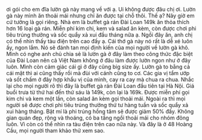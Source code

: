 ơi gói cho em đĩa lườn gà này mang về với ạ. Ui không được đâu chị ơi. Lườn gà này mình ăn thoải mái nhưng chỉ ăn được tại chỗ thôi. Thế ạ? Nãy giờ em cứ tưởng là gọi riêng. Nhà em là buffet gà rán Đài Loan 149k ăn thỏa thích hơn 16 loại gà rán. Miễn phí kim chi, kem và salad ăn kèm, còn được chơi phi tiêu trúng thưởng và sốc quẩy xả xui đầu tháng nữa ạ. Ngồi đây ăn, anh chị có thể nhìn thấy tàu điện trên cao đấy ạ. Cái thớ gà này nó rất là dễ xé luôn ấy, ngon lắm. Nó sẽ đánh tan mọi định kiến của mọi người về lườn gà khô. Mình có nghe anh chủ chia sẻ là lườn gà ở đây làm theo công thức đặc biệt của Đài Loan nên cả Việt Nam không ở đâu làm được lườn ngon như ở đây luôn. Mình còn cảm giác cái gì ở đây cũng big size ấy. Lườn gà to bằng cả cái mặt thì ai cũng thấy rồi mà đùi với cánh cũng to cơ. Các gia vị tẩm ướp và sốt chấm ở đây hợp khẩu vị của mình, cay ra cay mà chua ra chua. Nhắc lại cho mọi người rõ thì đây là buffet gà rán Đài Loan đầu tiên tại Hà Nội. Giá buổi trưa từ thứ hai đến thứ sáu là 149k, còn lại là 169k. Được miễn phí gọi kim chi và kem một lần, còn salad ăn kèm gọi thoải mái. Ngoài ra thì mọi người sẽ được chơi phi tiêu trúng thưởng thứ tư hàng tuần và sốc quẩy xả xui hàng tháng. Bật mí là phi trúng hồng tâm sẽ được giảm 50% đấy. Không gian quán đẹp, rộng và thoáng, có ba tầng ngồi thoải mái cho nhóm đông luôn. Vì còn có thể nhìn ra tàu điện trên cao nữa này. Và đây là ở 48 Hoàng Cầu, mọi người tham khảo thử xem sao.
